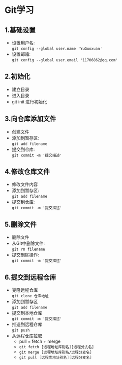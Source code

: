 # Git学习

## 1.基础设置
- 设置用户名:   
`git config --global user.name 'YuGuoxuan'`
- 设置邮箱:   
`git config --global user.email '11706862@qq.com'`
## 2.初始化
- 建立目录
- 进入目录
- git init 进行初始化 
## 3.向仓库添加文件
- 创建文件
- 添加到暂存区:   
`git add filename`
- 提交到仓库:   
`git commit -m '提交描述'`
## 4.修改仓库文件
- 修改文件内容
- 添加到暂存区:   
`git add filename`
- 提交到仓库:   
`git commit -m '提交描述'`
## 5.删除文件
- 删除文件
- 从Git中删除文件:  
`git rm filename`
- 提交删除操作:  
`git commit -m '提交描述'`
## 6.提交到远程仓库
- 克隆远程仓库  
`git clone 仓库地址`
- 添加到暂存区  
`git add filename`
- 提交到本地仓库  
`git commit -m '提交描述'`
- 推送到远程仓库  
`git push`
- 从远程仓库拉取  
  * pull = fetch + merge
  * `git fetch [远程地址库别名][远程分支名]`
  * `git merge [远程地址库别名/远程分支名]`
  * `git pull [远程库地址别名][远程分支名]`
